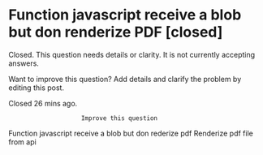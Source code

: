 
# Function javascript receive a blob but don renderize PDF [closed]







Closed. This question needs details or clarity. It is not currently accepting answers.
                        
                    










Want to improve this question? Add details and clarify the problem by editing this post.


Closed 26 mins ago.







                        Improve this question
                    



Function javascript receive a blob but don rederize pdf
Renderize pdf file from api

        